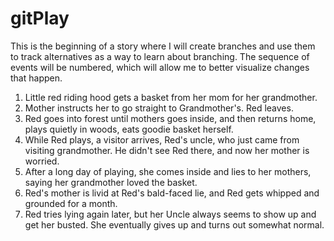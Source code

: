 # gitPlay
This is the beginning of a story where I will create branches and use them to track alternatives as a way to learn about branching. The sequence of events will be numbered,
which will allow me to better visualize changes that happen.

1. Little red riding hood gets a basket from her mom for her grandmother.
2. Mother instructs her to go straight to Grandmother's. Red leaves.
3. Red goes into forest until mothers goes inside, and then returns home, plays quietly in woods, eats goodie basket herself.
4. While Red plays, a visitor arrives, Red's uncle, who just came from visiting grandmother. He didn't see Red there, and now her mother is worried.
4. After a long day of playing, she comes inside and lies to her mothers, saying her grandmother loved the basket.
5. Red's mother is livid at Red's bald-faced lie, and Red gets whipped and grounded for a month.
6. Red tries lying again later, but her Uncle always seems to show up and get her busted. She eventually gives up and turns out somewhat normal.
